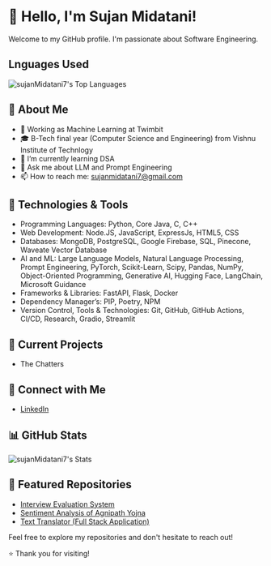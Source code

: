 # 👋 Hello, I'm Sujan Midatani!

Welcome to my GitHub profile. I'm passionate about Software Engineering.

## Lnguages Used 
![sujanMidatani7's Top Languages](https://github-readme-stats.vercel.app/api/top-langs/?username=sujanMidatani7&theme=highcontrast&show_icons=true&hide_border=false&layout=compact)

## 🚀 About Me

- 💼 Working as Machine Learning at Twimbit 
- 🎓 B-Tech final year (Computer Science and Engineering) from Vishnu Institute of Technlogy
- 🌱 I’m currently learning DSA
- 💬 Ask me about LLM and Prompt Engineering
- 📫 How to reach me: sujanmidatani7@gmail.com 

## 🔧 Technologies & Tools

- Programming Languages: Python, Core Java, C, C++ 
- Web Development: Node.JS, JavaScript, ExpressJs, HTML5, CSS 
- Databases: MongoDB, PostgreSQL, Google Firebase, SQL, Pinecone, Waveate Vector Database 
- AI and ML: Large Language Models, Natural Language Processing, Prompt Engineering, PyTorch, Scikit-Learn, Scipy, 
Pandas, NumPy, Object-Oriented Programming, Generative AI, Hugging Face, LangChain, Microsoft Guidance 
- Frameworks & Libraries: FastAPI, Flask, Docker 
- Dependency Manager’s: PIP, Poetry, NPM 
- Version Control, Tools & Technologies: Git, GitHub, GitHub Actions, CI/CD, Research, Gradio, Streamlit 


## 🌱 Current Projects

- The Chatters

## 🤝 Connect with Me

- [LinkedIn](https://www.linkedin.com/in/sujan-midatani/)


## 📊 GitHub Stats

![sujanMidatani7's Stats](https://github-readme-stats.vercel.app/api?username=sujanMidatani7&theme=highcontrast&show_icons=true&hide_border=false&count_private=true)

## 🌟 Featured Repositories

- [Interview Evaluation System](https://github.com/sujanMidatani7/InterviewEvaluationSystem)
- [Sentiment Analysis of Agnipath Yojna](https://github.com/sujanMidatani7/Sentiment_Analysis_On_Agnipath_Scheme)
- [Text Translator (Full Stack Application)](https://github.com/sujanMidatani7/TextTranslator)

Feel free to explore my repositories and don't hesitate to reach out!

⭐️ Thank you for visiting!

